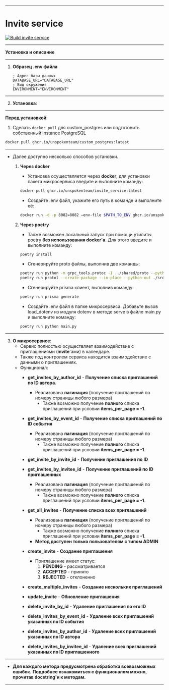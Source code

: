 ___
# Invite service
[![Build invite service](https://github.com/UnspokenTeam/Calendar/actions/workflows/build_invite_service.yaml/badge.svg)](https://github.com/UnspokenTeam/Calendar/actions/workflows/build_invite_service.yaml)
___
**Установка и описание**
___
1. **Образец .env файла**
	```env
	; Адрес базы данных
	DATABASE_URL="DATABASE_URL"
 	; Вид окружения
	ENVIRONMENT="ENVIRONMENT"
	```
___
2. **Установка**:
___  
**Перед установкой**:

1. Сделать ```docker pull``` для custom_postgres или подготовить собственный instance PostgreSQL
```bash
docker pull ghcr.io/unspokenteam/custom_postgres:latest
```
___
- Далее доступно несколько способов установки.

    1. **Через docker**
       - Установка осуществляется через **docker**, для установки пакета микросервиса введите и выполните команду:
		```bash
    	docker pull ghcr.io/unspokenteam/invite_service:latest
 		```
       - Создайте .env файл, укажите его путь в команде и выполните её:
		```bash
		docker run -d -p 8082=8082 —env-file $PATH_TO_ENV ghcr.io/unspokenteam/invite_service:latest
 		```

	2. **Через poetry**
        - Также возможен локальный запуск при помощи утилиты poetry **без использования docker'a**. Для этого введите и выполните команду:
        ```bash
        poetry install
    	```
        - Сгенерируйте proto файлы, выполнив две команды:
    	```bash
	    poetry run python -m grpc_tools.protoc -I ../shared/proto --python_out=./src/generated --grpc_python_out=./src/generated --pyi_out=./src/generated ../shared/proto/user/*.proto ../shared/proto/invite_service/*.proto
     	poetry run protol --create-package --in-place --python-out ./src/generated protoc  --experimental_allow_proto3_optional --proto-path=../shared/proto ../shared/proto/invite_service/*.proto ../shared/proto/user/*.proto
        ```
        - Сгенерируйте prisma клиент, выполнив команду:
    	```bash
    	poetry run prisma generate
        ```
        - Создайте .env файл в папке микросервиса. Добавьте вызов load_dotenv из модуля dotenv в методе serve в файле main.py и выполните команду:
        ```bash
        poetry run python main.py
        ```
---
3. **О микросервисе**:
	- Сервис полностью осуществляет взаимодействие с приглашениями (**invite**'ами) в календаре.
	- Также под контролем сервиса находится взаимодействие с данными о приглашениях.
	- Функционал:
		- **get_invites_by_author_id** - **Получение списка приглашений по ID автора**.
			- Реализована **пагинация** (получение приглашений по номеру страницы любого размера)
				- Также возможно получение **полного** списка приглашений при условии **items_per_page = -1**.

        - **get_invites_by_event_id** - **Получение списка приглашений по ID события**
            - Реализована **пагинация** (получение приглашений по номеру страницы любого размера)
				- Также возможно получение **полного** списка приглашений при условии **items_per_page = -1**.

		- **get_invite_by_invite_id** - **Получение приглашения по ID**

		- **get_invites_by_invitee_id** - **Получение приглашений по ID приглашенных**
			- Реализована **пагинация** (получение приглашений по номеру страницы любого размера)
				- Также возможно получение **полного** списка приглашений при условии **items_per_page = -1**.

		- **get_all_invites** - **Получение списка всех приглашений**
			- Реализована **пагинация** (получение приглашений по номеру страницы любого размера)
				- Также возможно получение **полного** списка приглашений при условии **items_per_page = -1**.
			- **Метод доступен только пользователям с типом ADMIN**

		- **create_invite** - **Создание приглашения**
      		- Приглашение имеет статус:
              1. **PENDING** - рассматривается
              2. **ACCEPTED** - принято
              3. **REJECTED** - отклоненно

        - **create_multiple_invites** - **Создание нескольких приглашений**

		- **update_invite** - **Обновление приглашения**

		- **delete_invite_by_id** - **Удаление приглашения по его ID**

		- **delete_invites_by_event_id** - **Удаление всех приглашений указанных по ID события**

		- **delete_invites_by_author_id** - **Удаление всех приглашений указанных по ID автора**

        - **delete_invites_by_invitee_id** - **Удаление всех приглашений указанных по ID приглашенного**

---
* **Для каждого метода предусмотрена обработка всевозможных ошибок.** **Подробнее ознакомиться с функционалом можно, прочитав docstring'и к методам.**
---
